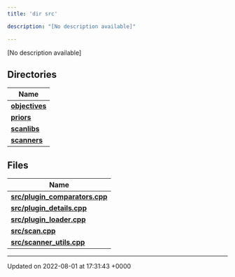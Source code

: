 ```yaml
---
title: 'dir src'

description: "[No description available]"

---
```







[No description available]

## Directories

| Name           |
| -------------- |
| **[objectives](/documentation/code/darkbit_developmentfiles/dir_8175e00b46706161a3f1b29a9c3d0e1e/#dir-objectives)**  |
| **[priors](/documentation/code/darkbit_developmentfiles/dir_cd3836cb33a5a37171cbcbf20d1df426/#dir-priors)**  |
| **[scanlibs](/documentation/code/darkbit_developmentfiles/dir_41b55c43b6715382bf2587278e09e81e/#dir-scanlibs)**  |
| **[scanners](/documentation/code/darkbit_developmentfiles/dir_3d6632c706c298643a7dbf82a7e43d46/#dir-scanners)**  |

## Files

| Name           |
| -------------- |
| **[src/plugin_comparators.cpp](/documentation/code/darkbit_developmentfiles/plugin__comparators_8cpp/#file-plugin-comparators.cpp)**  |
| **[src/plugin_details.cpp](/documentation/code/darkbit_developmentfiles/plugin__details_8cpp/#file-plugin-details.cpp)**  |
| **[src/plugin_loader.cpp](/documentation/code/darkbit_developmentfiles/plugin__loader_8cpp/#file-plugin-loader.cpp)**  |
| **[src/scan.cpp](/documentation/code/darkbit_developmentfiles/scan_8cpp/#file-scan.cpp)**  |
| **[src/scanner_utils.cpp](/documentation/code/darkbit_developmentfiles/scanner__utils_8cpp/#file-scanner-utils.cpp)**  |






-------------------------------

Updated on 2022-08-01 at 17:31:43 +0000
